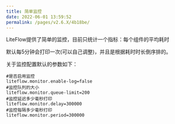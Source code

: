 ```yaml
---
title: 简单监控
date: 2022-06-01 13:59:52
permalink: /pages/v2.6.X/4b18be/
---
```


LiteFlow提供了简单的监控，目前只统计一个指标：每个组件的平均耗时

默认每5分钟会打印一次(可以自己调整)，并且是根据耗时时长倒序排的。

关于监控配置默认的参数如下：

```properties
#是否启用监控
liteflow.monitor.enable-log=false
#监控队列的大小
liteflow.monitor.queue-limit=200
#监控延迟多少毫秒打印
liteflow.monitor.delay=300000
#监控每隔多少毫秒打印
liteflow.monitor.period=300000
```